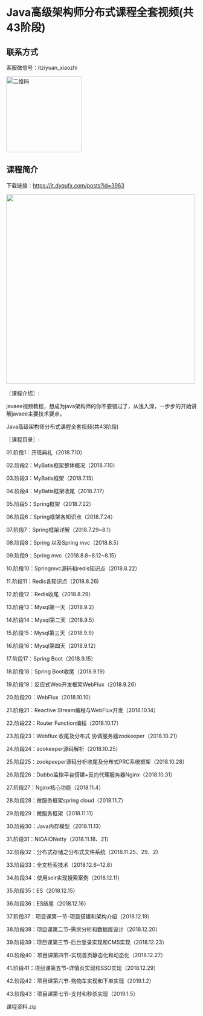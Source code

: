 # Java高级架构师分布式课程全套视频(共43阶段)

## 联系方式

客服微信号：itziyuan_xiaozhi

<img src="https://ziyuanyun.oss-cn-guangzhou.aliyuncs.com/common/20240614073449/666b82192834a.jpg" width="200" height="200" alt="二维码">

## 课程简介

下载链接：https://it.dyqufx.com/posts?id=3963

<img src="https://ziyuanyun.oss-cn-guangzhou.aliyuncs.com/yun/20240515185530/664494a261a44.jpg" width="500" alt="">

  〖课程介绍〗:

 javaee视频教程，想成为java架构师的你不要错过了，从浅入深，一步步的开始讲解javaee主要技术要点。

 Java高级架构师分布式课程全套视频(共43阶段)



 〖课程目录〗:

 01.阶段1：开班典礼（2018.7.10）

 02.阶段2：MyBatis框架整体概况（2018.7.10）

 03.阶段3：MyBatis框架（2018.7.15）

 04.阶段4：MyBatis框架收尾（2018.7.17）

 05.阶段5：Spring框架（2018.7.22）

 06.阶段6：Spring框架各知识点（2018.7.24）

 07.阶段7：Spring框架详解（2018.7.29~8.1）

 08.阶段8：Spring 以及Spring mvc（2018.8.5）

 09.阶段9：Spring mvc（2018.8.8~8.12~8.15）

 10.阶段10：Springmvc源码和redis知识点（2018.8.22）

 11.阶段11：Redis各知识点（2018.8.26)

 12.阶段12：Redis收尾（2018.8.29）

 13.阶段13：Mysql第一天（2018.9.2）

 14.阶段14：Mysql第二天（2018.9.5）

 15.阶段15：Mysql第三天（2018.9.9）

 16.阶段16：Mysql第四天（2018.9.12）

 17.阶段17：Spring Boot（2018.9.15）

 18.阶段18：Spring Boot收尾（2018.9.19）

 19.阶段19：反应式Web开发框架WebFlux（2018.9.26）

 20.阶段20：WebFlux（2018.10.10）

 21.阶段21：Reactive Stream编程与WebFlux开发（2018.10.14）

 22.阶段22：Router Function编程（2018.10.17）

 23.阶段23：Webflux 收尾及分布式 协调服务器zookeeper（2018.10.21）

 24.阶段24：zookeeper源码解析（2018.10.25）

 25.阶段25：zookpeeper源码分析收尾及分布式PRC系统框架（2018.10.28）

 26.阶段26：Dubbo监控平台搭建+反向代理服务器Nginx（2018.10.31）

 27.阶段27：Nginx核心功能（2018.11.4）

 28.阶段28：微服务框架spring cloud（2018.11.7）

 29.阶段29：微服务框架（2018.11.11）

 30.阶段30：Java内存模型（2018.11.13）

 31.阶段31：NIOAIONetty（2018.11.18、21）

 32.阶段32：分布式存储之分布式文件系统（2018.11.25、29、2)

 33.阶段33：全文检索技术（2018.12.6~12.8）

 34.阶段34：使用solr实现搜索案例（2018.12.11）

 35.阶段35：ES（2018.12.15）

 36.阶段36：ES结尾（2018.12.16）

 37.阶段37：项目课第一节-项目搭建和架构介绍（2018.12.19）

 38.阶段38：项目课第二节-需求分析和数据库设计（2018.12.20）

 39.阶段39：项目课第三节-后台登录实现和CMS实现（2018.12.23）

 40.阶段40：项目课第四节-实现首页静态化和动态化（2018.12.27）

 41.阶段41：项目课第五节-详情页实现和SSO实现（2018.12.29）

 42.阶段42：项目课第六节-购物车实现和下单实现（2019.1.2）

 43.阶段43：项目课第七节-支付和秒杀实现（2019.1.5）

 课程资料.zip 

  